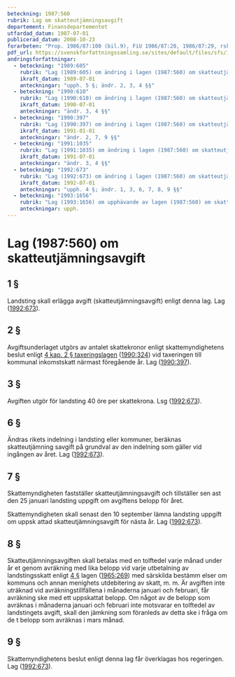 ```yaml
---
beteckning: 1987:560
rubrik: Lag om skatteutjämningsavgift
departement: Finansdepartementet
utfardad_datum: 1987-07-01
publicerad_datum: 2008-10-23
forarbeten: "Prop. 1986/87:100 (bil.9), FiU 1986/87:20, 1986/87:29, rskr 1986/87:343"
pdf_url: https://svenskforfattningssamling.se/sites/default/files/sfs/1987-07/SFS1987-560.pdf
andringsforfattningar:
  - beteckning: "1989:605"
    rubrik: "Lag (1989:605) om ändring i lagen (1987:560) om skatteutjämningsavgift"
    ikraft_datum: 1989-07-01
    anteckningar: "upph. 5 §; ändr. 2, 3, 4 §§"
  - beteckning: "1990:610"
    rubrik: "Lag (1990:610) om ändring i lagen (1987:560) om skatteutjämningsavgift"
    ikraft_datum: 1990-07-01
    anteckningar: "ändr. 3, 4 §§"
  - beteckning: "1990:397"
    rubrik: "Lag (1990:397) om ändring i lagen (1987:560) om skatteutjämningsavgift"
    ikraft_datum: 1991-01-01
    anteckningar: "ändr. 2, 7, 9 §§"
  - beteckning: "1991:1035"
    rubrik: "Lag (1991:1035) om ändring i lagen (1987:560) om skatteutjämningsavgift"
    ikraft_datum: 1991-07-01
    anteckningar: "ändr. 3, 4 §§"
  - beteckning: "1992:673"
    rubrik: "Lag (1992:673) om ändring i lagen (1987:560) om skatteutjämningsavgift"
    ikraft_datum: 1992-07-01
    anteckningar: "upph. 4 §; ändr. 1, 3, 6, 7, 8, 9 §§"
  - beteckning: "1993:1656"
    rubrik: "Lag (1993:1656) om upphävande av lagen (1987:560) om skatteutjämningsavgift"
    anteckningar: upph.
---
```


# Lag (1987:560) om skatteutjämningsavgift

## 1 §

Landsting skall erlägga avgift (skatteutjämningsavgift) enligt denna lag. Lag ([1992:673](https://selex.se/eli/sfs/1992/673)).

## 2 §

Avgiftsunderlaget utgörs av antalet skattekronor enligt skattemyndighetens beslut enligt [4 kap. 2 § taxeringslagen](https://selex.se/eli/sfs/1990/324#kap4.2) ([1990:324](https://selex.se/eli/sfs/1990/324)) vid taxeringen till kommunal inkomstskatt närmast föregående år. Lag ([1990:397](https://selex.se/eli/sfs/1990/397)).

## 3 §

Avgiften utgör för landsting 40 öre per skattekrona. Lsg ([1992:673](https://selex.se/eli/sfs/1992/673)).

## 6 §

Ändras rikets indelning i landsting eller kommuner, beräknas skatteutjämning savgift på grundval av den indelning som gäller vid ingången av året. Lag ([1992:673](https://selex.se/eli/sfs/1992/673)).

## 7 §

Skattemyndigheten fastställer skatteutjämningsavgift och tillställer sen ast den 25 januari landsting uppgift om avgiftens belopp för året.

Skattemyndigheten skall senast den 10 september lämna landsting uppgift om uppsk attad skatteutjämningsavgift för nästa år. Lag ([1992:673](https://selex.se/eli/sfs/1992/673)).

## 8 §

Skatteutjämningsavgiften skall betalas med en tolftedel varje månad under år et genom avräkning med lika belopp vid varje utbetalning av landstingsskatt enligt [4 §](#4) lagen ([1965:269](https://selex.se/eli/sfs/1965/269)) med särskilda bestämm elser om  kommuns och annan menighets utdebitering av skatt, m. m. Är avgiften inte uträknad vid avräkningstillfällena i månaderna januari och februari, får avräkning ske med ett uppskattat belopp. Om något av de belopp som  avräknas i månaderna januari och februari inte motsvarar en tolftedel av landstingets avgift, skall den jämkning som föranleds av detta ske i fråga om de t belopp som avräknas i mars månad.

## 9 §

Skattemyndighetens beslut enligt denna lag får överklagas hos regeringen. Lag ([1992:673](https://selex.se/eli/sfs/1992/673)).